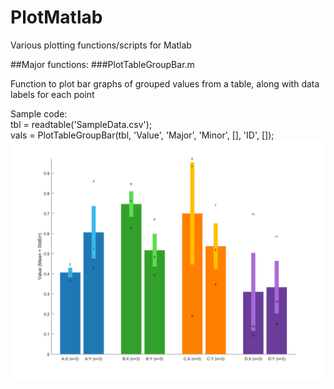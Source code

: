 # PlotMatlab
Various plotting functions/scripts for Matlab

##Major functions:
###PlotTableGroupBar.m

Function to plot bar graphs of grouped values from a table, along with data labels for each point

Sample code:  
tbl = readtable('SampleData.csv');  
vals = PlotTableGroupBar(tbl, 'Value', 'Major', 'Minor', [], 'ID', []);  
![alt text](sample.png?raw=true "Title")


